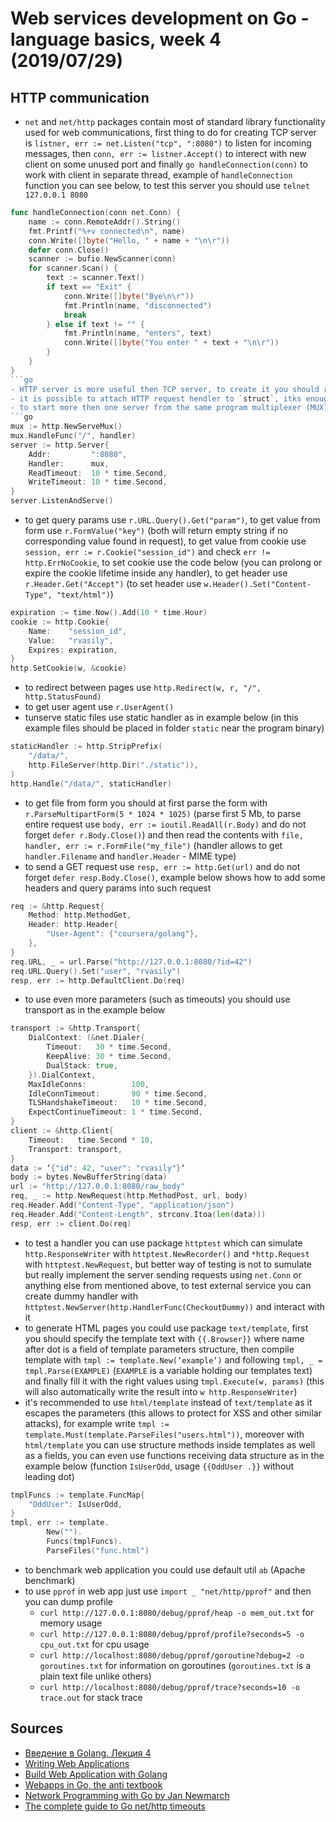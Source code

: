 # Web services development on Go - language basics, week 4 (2019/07/29)

## HTTP communication
- `net` and `net/http` packages contain most of standard library functionality used for web communications, first thing to do for creating TCP server is `listner, err := net.Listen("tcp", ":8080")` to listen for incoming messages, then `conn, err := listner.Accept()` to interect with new client on some unused port and finally `go handleConnection(conn)` to work with client in separate thread, example of `handleConnection` function you can see below, to test this server you should use `telnet 127.0.0.1 8080`
```go
func handleConnection(conn net.Conn) {
    name := conn.RemoteAddr().String()
    fmt.Printf("%+v connected\n", name)
    conn.Write([]byte("Hello, " + name + "\n\r"))
    defer conn.Close()
    scanner := bufio.NewScanner(conn)
    for scanner.Scan() {
        text := scanner.Text()
        if text == "Exit" {
            conn.Write([]byte("Bye\n\r"))
            fmt.Println(name, "disconnected")
            break
        } else if text != "" {
            fmt.Println(name, "enters", text)
            conn.Write([]byte("You enter " + text + "\n\r"))
        }
    }
}
```go
- HTTP server is more useful then TCP server, to create it you should register new URL with `http.HandleFunc("/", handler)` and start the server `http.ListenAndServe(":8080", nil)`, hendler should have signature `func handler(w http.ResponseWriter, r *http.Request)` where `w` implements `io.Writer`  interface, `http.HandleFunc("/page",...)` will proceed only `/page` URL, `http.HandleFunc("/pages/",...)` will response to every URL begining with `/pages/`, `http.HandleFunc("/", ...)` will serve all not specified URL addresses
- it is possible to attach HTTP request hendler to `struct`, itks enough to implement `func (h *Handler) ServeHTTP(w http.ResponseWriter, r *http.Request)` for the structure (`Hendler` in this case) and then use `http.Handle("/", rootHandler)` (where `rootHandler` is an instance of `Handler`)
- to start more then one server from the same program multiplexer (MUX) could be used as in the example below
```go
mux := http.NewServeMux()
mux.HandleFunc("/", handler)
server := http.Server{
    Addr:         ":8080",
    Handler:      mux,
    ReadTimeout:  10 * time.Second,
    WriteTimeout: 10 * time.Second,
}
server.ListenAndServe()
```
- to get query params use `r.URL.Query().Get("param")`, to get value from form use `r.FormValue("key")` (both will return empty string if no corresponding value found in request), to get value from cookie use `session, err := r.Cookie("session_id")` and check `err != http.ErrNoCookie`, to set cookie use the code below (you can prolong or expire the cookie lifetime inside any handler), to get header use `r.Header.Get("Accept")` (to set header use `w.Header().Set("Content-Type", "text/html")`)
```go
expiration := time.Now().Add(10 * time.Hour)
cookie := http.Cookie{
    Name:    "session_id",
    Value:   "rvasily",
    Expires: expiration,
}
http.SetCookie(w, &cookie)
```
- to redirect between pages use `http.Redirect(w, r, "/", http.StatusFound)`
- to get user agent use `r.UserAgent()`
- tunserve static files use static handler as in example below (in this example files should be placed in folder `static` near the program binary)
```go
staticHandler := http.StripPrefix(
    "/data/",
    http.FileServer(http.Dir("./static")),
)
http.Handle("/data/", staticHandler)
```
- to get file from form you should at first parse the form with `r.ParseMultipartForm(5 * 1024 * 1025)` (parse first 5 Mb, to parse entire request use `body, err := ioutil.ReadAll(r.Body)` and do not forget `defer r.Body.Close()`) and then read the contents with `file, handler, err := r.FormFile("my_file")` (handler allows to get `handler.Filename` and `handler.Header` - MIME type)
- to send a GET request use `resp, err := http.Get(url)` and do not forget `defer resp.Body.Close()`, example below shows how to add some headers and query params into such request
```go
req := &http.Request{
    Method: http.MethodGet,
    Header: http.Header{
        "User-Agent": {"coursera/golang"},
    },
}
req.URL, _ = url.Parse("http://127.0.0.1:8080/?id=42")
req.URL.Query().Set("user", "rvasily")
resp, err := http.DefaultClient.Do(req)
```
- to use even more parameters (such as timeouts) you should use transport as in the example below
```go
transport := &http.Transport{
    DialContext: (&net.Dialer{
        Timeout:   30 * time.Second,
        KeepAlive: 30 * time.Second,
        DualStack: true,
    }).DialContext,
    MaxIdleConns:          100,
    IdleConnTimeout:       90 * time.Second,
    TLSHandshakeTimeout:   10 * time.Second,
    ExpectContinueTimeout: 1 * time.Second,
}
client := &http.Client{
    Timeout:   time.Second * 10,
    Transport: transport,
}
data := ‘{"id": 42, "user": "rvasily"}‘
body := bytes.NewBufferString(data)
url := "http://127.0.0.1:8080/raw_body"
req, _ := http.NewRequest(http.MethodPost, url, body)
req.Header.Add("Content-Type", "application/json")
req.Header.Add("Content-Length", strconv.Itoa(len(data)))
resp, err := client.Do(req)
```
- to test a handler you can use package `httptest` which can simulate `http.ResponseWriter` with `httptest.NewRecorder()` and `*http.Request` with `httptest.NewRequest`, but better way of testing is not to sumulate but really implement the server sending requests using `net.Conn` or anything else from mentioned above, to test external service you can create dummy handler with `httptest.NewServer(http.HandlerFunc(CheckoutDummy))` and interact with it
- to generate HTML pages you could use package `text/template`, first you should specify the template text with `{{.Browser}}` where name after dot is a field of template parameters structure, then compile template with `tmpl := template.New(‘example‘)` and following `tmpl, _ = tmpl.Parse(EXAMPLE)` (`EXAMPLE` is a variable holding our templates text) and finally fill it with the right values using `tmpl.Execute(w, params)` (this will also automatically write the result into `w http.ResponseWriter`)
- it's recommended to use `html/template` instead of `text/template` as it escapes the parameters (this allows to protect for XSS and other similar attacks), for example write `tmpl := template.Must(template.ParseFiles("users.html"))`, moreover with `html/template` you can use structure methods inside templates as well as a fields, you can even use functions receiving data structure as in the example below (function `IsUserOdd`, usage `{{OddUser .}}` without leading dot)
```go
tmplFuncs := template.FuncMap{
    "OddUser": IsUserOdd,
}
tmpl, err := template.
        New("").
        Funcs(tmplFuncs).
        ParseFiles("func.html")
```
- to benchmark web application you could use default util `ab` (Apache benchmark)
- to use `pprof` in web app just use `import _ "net/http/pprof"` and then you can dump profile
    - `curl http://127.0.0.1:8080/debug/pprof/heap -o mem_out.txt` for memory usage
    - `curl http://127.0.0.1:8080/debug/pprof/profile?seconds=5 -o cpu_out.txt` for cpu usage
    - `curl http://localhost:8080/debug/pprof/goroutine?debug=2 -o goroutines.txt` for information on goroutines (`goroutines.txt` is a plain text file unlike others)
    - `curl http://localhost:8080/debug/pprof/trace?seconds=10 -o trace.out` for stack trace

## Sources
- [Введение в Golang. Лекция 4](golang-4.pdf)
- [Writing Web Applications](https://golang.org/doc/articles/wiki/#tmp_7)
- [Build Web Application with Golang](https://astaxie.gitbooks.io/build-web-application-with-golang/en/)
- [Webapps in Go, the anti textbook](antitextbookGo.pdf)
- [Network Programming with Go by Jan Newmarch](http://tumregels.github.io/Network-Programming-with-Go/)
- [The complete guide to Go net/http timeouts](https://new.blog.cloudflare.com/the-complete-guide-to-golang-net-http-timeouts/)
